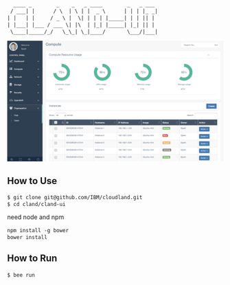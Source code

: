 #
```
  ____ _        _    _   _ ____        _   _ ___
 / ___| |      / \  | \ | |  _ \      | | | |_ _|
| |   | |     / _ \ |  \| | | | |_____| | | || |
| |___| |___ / ___ \| |\  | |_| |_____| |_| || |
 \____|_____/_/   \_\_| \_|____/       \___/|___|

```


![Image text](img/screenSnapshot.png)

## How to Use

```
$ git clone git@github.com/IBM/cloudland.git
$ cd cland/cland-ui
```

need node and npm
```
npm install -g bower
bower install
```

## How to Run

```
$ bee run
```
